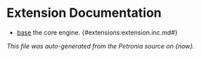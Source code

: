# Extension Documentation

* [base](base.md) the core engine.
{#extensions:extension.inc.md#}

*This file was auto-generated from the Petronia source on {now}.*

